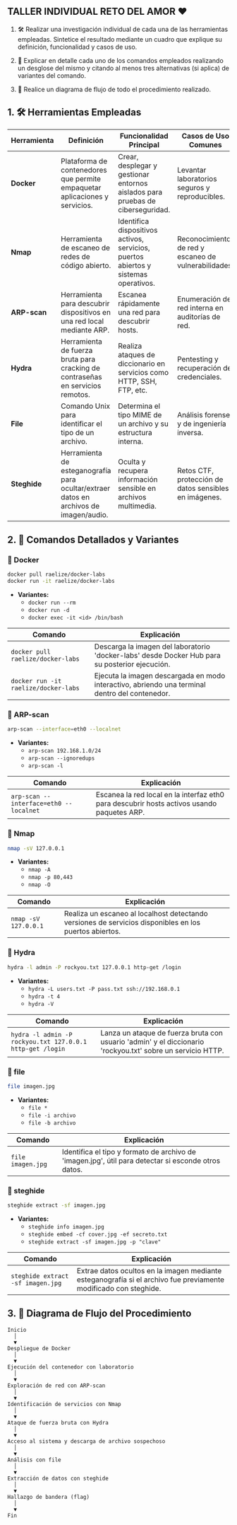 ##  TALLER INDIVIDUAL RETO DEL AMOR ❤️

1. 🛠️ Realizar una investigación individual de cada una de las herramientas empleadas. Sintetice el resultado mediante un cuadro que explique su definición, funcionalidad y casos de uso.

2. 🧠 Explicar en detalle cada uno de los comandos empleados realizando un desglose del mismo y citando al menos tres alternativas (si aplica) de variantes del comando.

3. 🔁 Realice un diagrama de flujo de todo el procedimiento realizado.


## 1. 🛠️ Herramientas Empleadas

| Herramienta      | Definición                                                                 | Funcionalidad Principal                                                      | Casos de Uso Comunes                                                                 |
|------------------|----------------------------------------------------------------------------|------------------------------------------------------------------------------|--------------------------------------------------------------------------------------|
| **Docker**       | Plataforma de contenedores que permite empaquetar aplicaciones y servicios.| Crear, desplegar y gestionar entornos aislados para pruebas de ciberseguridad.| Levantar laboratorios seguros y reproducibles.                                      |
| **Nmap**         | Herramienta de escaneo de redes de código abierto.                         | Identifica dispositivos activos, servicios, puertos abiertos y sistemas operativos.| Reconocimiento de red y escaneo de vulnerabilidades.                               |
| **ARP-scan**     | Herramienta para descubrir dispositivos en una red local mediante ARP.     | Escanea rápidamente una red para descubrir hosts.                            | Enumeración de red interna en auditorías de red.                                    |
| **Hydra**        | Herramienta de fuerza bruta para cracking de contraseñas en servicios remotos.| Realiza ataques de diccionario en servicios como HTTP, SSH, FTP, etc.       | Pentesting y recuperación de credenciales.                                          |
| **File**         | Comando Unix para identificar el tipo de un archivo.                       | Determina el tipo MIME de un archivo y su estructura interna.                | Análisis forense y de ingeniería inversa.                                           |
| **Steghide**     | Herramienta de esteganografía para ocultar/extraer datos en archivos de imagen/audio.| Oculta y recupera información sensible en archivos multimedia.               | Retos CTF, protección de datos sensibles en imágenes.                               |



## 2. 🧠 Comandos Detallados y Variantes

### 🔹 Docker

```bash
docker pull raelize/docker-labs
docker run -it raelize/docker-labs
```
- **Variantes:**
  - `docker run --rm`
  - `docker run -d`
  - `docker exec -it <id> /bin/bash`

| Comando | Explicación |
|--------|-------------|
| `docker pull raelize/docker-labs` | Descarga la imagen del laboratorio 'docker-labs' desde Docker Hub para su posterior ejecución. |
| `docker run -it raelize/docker-labs` | Ejecuta la imagen descargada en modo interactivo, abriendo una terminal dentro del contenedor. |

### 🔹 ARP-scan

```bash
arp-scan --interface=eth0 --localnet
```
- **Variantes:**
  - `arp-scan 192.168.1.0/24`
  - `arp-scan --ignoredups`
  - `arp-scan -l`

| Comando | Explicación |
|--------|-------------|
| `arp-scan --interface=eth0 --localnet` | Escanea la red local en la interfaz eth0 para descubrir hosts activos usando paquetes ARP. |

### 🔹 Nmap

```bash
nmap -sV 127.0.0.1
```
- **Variantes:**
  - `nmap -A`
  - `nmap -p 80,443`
  - `nmap -O`

| Comando | Explicación |
|--------|-------------|
| `nmap -sV 127.0.0.1` | Realiza un escaneo al localhost detectando versiones de servicios disponibles en los puertos abiertos. |

### 🔹 Hydra

```bash
hydra -l admin -P rockyou.txt 127.0.0.1 http-get /login
```
- **Variantes:**
  - `hydra -L users.txt -P pass.txt ssh://192.168.0.1`
  - `hydra -t 4`
  - `hydra -V`

| Comando | Explicación |
|--------|-------------|
| `hydra -l admin -P rockyou.txt 127.0.0.1 http-get /login` | Lanza un ataque de fuerza bruta con usuario 'admin' y el diccionario 'rockyou.txt' sobre un servicio HTTP. |

### 🔹 file

```bash
file imagen.jpg
```
- **Variantes:**
  - `file *`
  - `file -i archivo`
  - `file -b archivo`

| Comando | Explicación |
|--------|-------------|
| `file imagen.jpg` | Identifica el tipo y formato de archivo de 'imagen.jpg', útil para detectar si esconde otros datos. |

### 🔹 steghide

```bash
steghide extract -sf imagen.jpg
```
- **Variantes:**
  - `steghide info imagen.jpg`
  - `steghide embed -cf cover.jpg -ef secreto.txt`
  - `steghide extract -sf imagen.jpg -p "clave"`

| Comando | Explicación |
|--------|-------------|
| `steghide extract -sf imagen.jpg` | Extrae datos ocultos en la imagen mediante esteganografía si el archivo fue previamente modificado con steghide. |

## 3. 🔁 Diagrama de Flujo del Procedimiento

```plaintext
Inicio
  │
  ▼
Despliegue de Docker
  │
  ▼
Ejecución del contenedor con laboratorio
  │
  ▼
Exploración de red con ARP-scan
  │
  ▼
Identificación de servicios con Nmap
  │
  ▼
Ataque de fuerza bruta con Hydra
  │
  ▼
Acceso al sistema y descarga de archivo sospechoso
  │
  ▼
Análisis con file
  │
  ▼
Extracción de datos con steghide
  │
  ▼
Hallazgo de bandera (flag)
  │
  ▼
Fin

